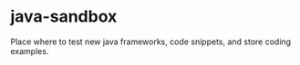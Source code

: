 java-sandbox
=======

Place where to test new java frameworks, code snippets, and store coding examples.
